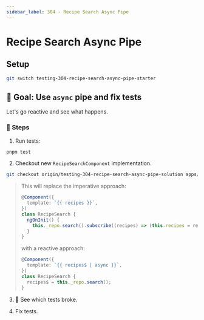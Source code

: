 ```yaml
---
sidebar_label: 304 - Recipe Search Async Pipe
---
```


# Recipe Search Async Pipe

## Setup

```sh
git switch testing-304-recipe-search-async-pipe-starter
```

## 🎯 Goal: Use `async` pipe and fix tests

Let's go reactive and see what happens.

### 📝 Steps

1. Run tests:

```sh
pnpm test
```

2. Checkout new `RecipeSearchComponent` implementation.

```sh
git checkout origin/testing-304-recipe-search-async-pipe-solution apps/whiskmate/src/app/recipe/recipe-search.ng.ts
```

> This will replace the imperative approach:
>
> ```ts
> @Component({
>   template: `{{ recipes }}`,
> })
> class RecipeSearch {
>   ngOnInit() {
>     this._repo.search().subscribe((recipes) => (this.recipes = recipes));
>   }
> }
> ```
>
> with a reactive approach:
>
> ```ts
> @Component({
>   template: `{{ recipes$ | async }}`,
> })
> class RecipeSearch {
>   recipes$ = this._repo.search();
> }
> ```

3. 👀 See which tests broke.

4. Fix tests.
